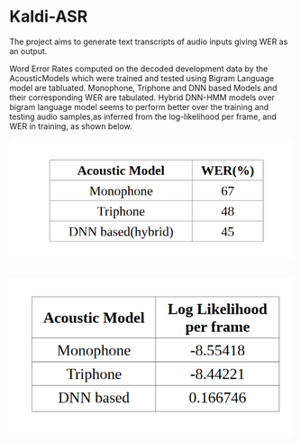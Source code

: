 # Kaldi-ASR
The project aims to generate text transcripts of audio inputs giving WER as an output.

Word Error Rates computed on the decoded development data by the AcousticModels which were trained and tested using Bigram Language model are tabluated. Monophone, Triphone   and   DNN   based   Models   and   their corresponding WER are tabulated. Hybrid DNN-HMM models over bigram language model seems to perform better over the training and testing audio samples,as inferred from the log-likelihood per frame, and WER in training, as shown below.

![Alt text](decoded_WER.PNG?raw=true "Title") <br/> <br/>

![Alt text](log_likelihoods_test.PNG?raw=true "Title") <br/> <br/>


